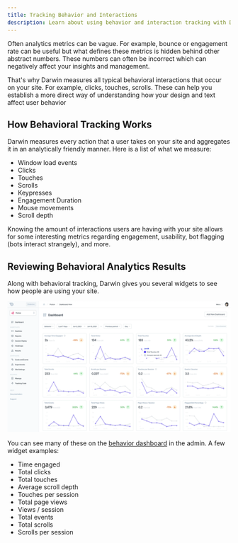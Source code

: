 ```yaml
---
title: Tracking Behavior and Interactions
description: Learn about using behavior and interaction tracking with Darwin.
---
```


Often analytics metrics can be vague. For example, bounce or engagement rate can be useful but what defines these metrics is hidden behind other abstract numbers. These numbers can often be incorrect which can negatively affect your insights and management.

That's why Darwin measures all typical behavioral interactions that occur on your site. For example, clicks, touches, scrolls. These can help you establish a more direct way of understanding how your design and text affect user behavior

## How Behavioral Tracking Works

Darwin measures every action that a user takes on your site and aggregates it in an analytically friendly manner. Here is a list of what we measure:

- Window load events
- Clicks
- Touches
- Scrolls
- Keypresses
- Engagement Duration
- Mouse movements
- Scroll depth

Knowing the amount of interactions users are having with your site allows for some interesting metrics regarding engagement, usability, bot flagging (bots interact strangely), and more.

## Reviewing Behavioral Analytics Results

Along with behavioral tracking, Darwin gives you several widgets to see how people are using your site.

![Behavior Dashboard](./behavioral-analytics-results.webp "Behavior Dashboard")

You can see many of these on the [behavior dashboard](https://app.darwin.so/site/_id_/dash/behavior) in the admin. A few widget examples:

- Time engaged
- Total clicks
- Total touches
- Average scroll depth
- Touches per session
- Total page views
- Views / session
- Total events
- Total scrolls
- Scrolls per session
